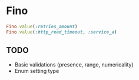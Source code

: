 # Fino

```ruby
Fino.value(:retries_amount)
Fino.value(:http_read_timeout, :service_a)
```

## TODO

- Basic validations (presence, range, numericality)
- Enum setting type
